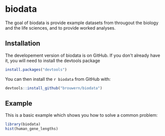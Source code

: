 
# biodata

<!-- badges: start -->
<!-- badges: end -->

The goal of biodata is provide example datasets from througout the biology and the life sciences, and to provide worked analyses.


## Installation

The developement version of biodata is on GitHub.  If you don't already have it, you will need to install the devtools package

``` r
install.packages("devtools")
```

You can then install the `r biodata` from GitHub with:

``` r
devtools::install_github("brouwern/biodata")
```


## Example

This is a basic example which shows you how to solve a common problem:

``` r
library(biodata)
hist(human_gene_lengths)
```

